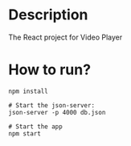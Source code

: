 # Description

The React project for Video Player

# How to run?

```
npm install

# Start the json-server:
json-server -p 4000 db.json

# Start the app
npm start
```
